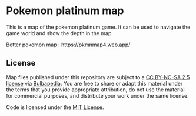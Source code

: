 # Pokemon platinum map

This is a map of the pokemon platinum game. It can be used to navigate the game world and show the depth in the map.

Better pokemon map : <https://pkmnmap4.web.app/>

## License

Map files published under this repository are subject to a [CC BY-NC-SA 2.5 license](https://creativecommons.org/licenses/by-nc-sa/2.5/) via [Bulbapedia](https://bulbapedia.bulbagarden.net/wiki/Bulbapedia:Copyrights). You are free to share or adapt this material under the terms that you provide appropriate attribution, do not use the material for commercial purposes, and distribute your work under the same license.

Code is licensed under the [MIT License](./LICENSE).
